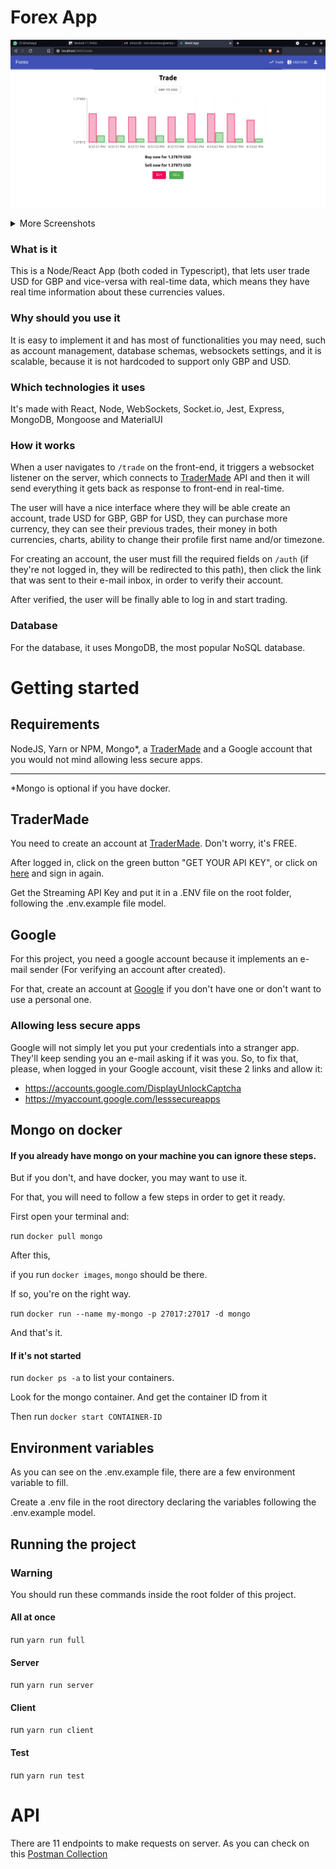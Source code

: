 # Forex App

![Screenshot](./src/images/screenshot-1.png)

<details>
  <summary>More Screenshots</summary>
  
  ![Screenshot](./src/images/screenshot-4.png)
  ![Screenshot](./src/images/screenshot-2.png)
  ![Screenshot](./src/images/screenshot-3.png)
  
</details>


### What is it

This is a Node/React App (both coded in Typescript), that lets user trade USD for GBP and vice-versa with real-time data, which means they have real time information about these currencies values.

### Why should you use it

It is easy to implement it and has most of functionalities you may need, such as account management, database schemas, websockets settings, and it is scalable, because it is not hardcoded to support only GBP and USD.

### Which technologies it uses

It's made with React, Node, WebSockets, Socket.io, Jest, Express, MongoDB, Mongoose and MaterialUI

### How it works

When a user navigates to `/trade` on the front-end, it triggers a websocket listener on the server, which connects to [TraderMade](https://marketdata.tradermade.com/signup) API and then it will send everything it gets back as response to front-end in real-time.

The user will have a nice interface where they will be able create an account, trade USD for GBP, GBP for USD, they can purchase more currency, they can see their previous trades, their money in both currencies, charts, ability to change their profile first name and/or timezone.

For creating an account, the user must fill the required fields on `/auth` (if they're not logged in, they will be redirected to this path), then click the link that was sent to their e-mail inbox, in order to verify their account.

After verified, the user will be finally able to log in and start trading.

### Database

For the database, it uses MongoDB, the most popular NoSQL database.


# Getting started

## Requirements

NodeJS, Yarn or NPM, Mongo*, a [TraderMade](https://marketdata.tradermade.com/signup) and a Google account that you would not mind allowing less secure apps.


---

*Mongo is optional if you have docker.

## TraderMade

You need to create an account at [TraderMade](https://marketdata.tradermade.com/signup). Don't worry, it's FREE.

After logged in, click on the green button "GET YOUR API KEY", or click on [here](https://marketdata.tradermade.com/myAccount) and sign in again.

Get the Streaming API Key and put it in a .ENV file on the root folder, following the .env.example file model.

## Google

For this project, you need a google account because it implements an e-mail sender (For verifying an account after created).

For that, create an account at [Google](https://accounts.google.com/signup/v2) if you don't have one or don't want to use a personal one.

### Allowing less secure apps

Google will not simply let you put your credentials into a stranger app. They'll keep sending you an e-mail asking if it was you.
So, to fix that, please, when logged in your Google account, visit these 2 links and allow it:

  -  https://accounts.google.com/DisplayUnlockCaptcha
  -  https://myaccount.google.com/lesssecureapps

## Mongo on docker

#### If you already have mongo on your machine you can ignore these steps.

But if you don't, and have docker, you may want to use it.


For that, you will need to follow a few steps in order to get it ready.


First open your terminal and:

run `docker pull mongo`

After this,

if you run `docker images`, `mongo` should be there.

If so, you're on the right way.

run `docker run --name my-mongo -p 27017:27017 -d mongo`

And that's it.



#### If it's not started

run `docker ps -a` to list your containers.

Look for the mongo container. And get the container ID from it

Then run `docker start CONTAINER-ID`

## Environment variables

As you can see on the .env.example file, there are a few environment variable to fill.

Create a .env file in the root directory declaring the variables following the .env.example model.

## Running the project

### Warning

You should run these commands inside the root folder of this project.

#### All at once

run `yarn run full`

#### Server

run `yarn run server`

#### Client

run `yarn run client`

#### Test

run `yarn run test`


# API

There are 11 endpoints to make requests on server.
As you can check on this [Postman Collection](https://app.getpostman.com/join-team?invite_code=7fb71f0b69c82a80834f5dd932e0c384)
